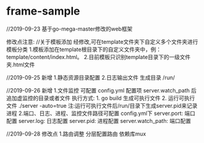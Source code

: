 # frame-sample
//2019-09-23
基于go-mega-master修改的web框架


修改点注意:
//关于模板添加
经修改,可在template文件夹下自定义多个文件夹进行模板分类
1.模板添加在template根目录下的自定义文件夹中，例：template/content/index.html。
2.目前模板只识别template目录下的一级文件夹.html文件


//2019-09-25
新增
1.静态资源目录配置
2.日志输出文件 生成目录 /run/

//2019-09-26
新增
1.文件监控
    可配置 config.yml 配置项 server.watch_path 后追加虚监控的目录或者文件
    执行方式: 1. go build 生成可执行文件 2. 运行可执行文件 ./server -auto=true  注:运行可执行文件后/run/目录下生成server.pid来记录进程
2.端口、日志、进程、监控文件路径可配置
    config.yml下
    server.port:       端口配置
    server.log:        日志配置
    server.pid:        进程配置
    server.watch_path: 端口配置

//2019-09-28
修改点
1.路由调整
    分层配置路由 依赖库mux